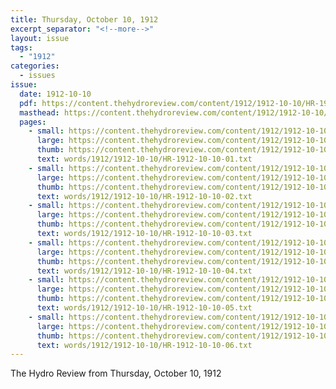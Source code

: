 ```yaml
---
title: Thursday, October 10, 1912
excerpt_separator: "<!--more-->"
layout: issue
tags:
  - "1912"
categories:
  - issues
issue:
  date: 1912-10-10
  pdf: https://content.thehydroreview.com/content/1912/1912-10-10/HR-1912-10-10.pdf
  masthead: https://content.thehydroreview.com/content/1912/1912-10-10/masthead/HR-1912-10-10.jpg
  pages:
    - small: https://content.thehydroreview.com/content/1912/1912-10-10/small/HR-1912-10-10-01.jpg
      large: https://content.thehydroreview.com/content/1912/1912-10-10/large/HR-1912-10-10-01.jpg
      thumb: https://content.thehydroreview.com/content/1912/1912-10-10/thumbnails/HR-1912-10-10-01.jpg
      text: words/1912/1912-10-10/HR-1912-10-10-01.txt
    - small: https://content.thehydroreview.com/content/1912/1912-10-10/small/HR-1912-10-10-02.jpg
      large: https://content.thehydroreview.com/content/1912/1912-10-10/large/HR-1912-10-10-02.jpg
      thumb: https://content.thehydroreview.com/content/1912/1912-10-10/thumbnails/HR-1912-10-10-02.jpg
      text: words/1912/1912-10-10/HR-1912-10-10-02.txt
    - small: https://content.thehydroreview.com/content/1912/1912-10-10/small/HR-1912-10-10-03.jpg
      large: https://content.thehydroreview.com/content/1912/1912-10-10/large/HR-1912-10-10-03.jpg
      thumb: https://content.thehydroreview.com/content/1912/1912-10-10/thumbnails/HR-1912-10-10-03.jpg
      text: words/1912/1912-10-10/HR-1912-10-10-03.txt
    - small: https://content.thehydroreview.com/content/1912/1912-10-10/small/HR-1912-10-10-04.jpg
      large: https://content.thehydroreview.com/content/1912/1912-10-10/large/HR-1912-10-10-04.jpg
      thumb: https://content.thehydroreview.com/content/1912/1912-10-10/thumbnails/HR-1912-10-10-04.jpg
      text: words/1912/1912-10-10/HR-1912-10-10-04.txt
    - small: https://content.thehydroreview.com/content/1912/1912-10-10/small/HR-1912-10-10-05.jpg
      large: https://content.thehydroreview.com/content/1912/1912-10-10/large/HR-1912-10-10-05.jpg
      thumb: https://content.thehydroreview.com/content/1912/1912-10-10/thumbnails/HR-1912-10-10-05.jpg
      text: words/1912/1912-10-10/HR-1912-10-10-05.txt
    - small: https://content.thehydroreview.com/content/1912/1912-10-10/small/HR-1912-10-10-06.jpg
      large: https://content.thehydroreview.com/content/1912/1912-10-10/large/HR-1912-10-10-06.jpg
      thumb: https://content.thehydroreview.com/content/1912/1912-10-10/thumbnails/HR-1912-10-10-06.jpg
      text: words/1912/1912-10-10/HR-1912-10-10-06.txt
---
```


The Hydro Review from Thursday, October 10, 1912

<!--more-->


